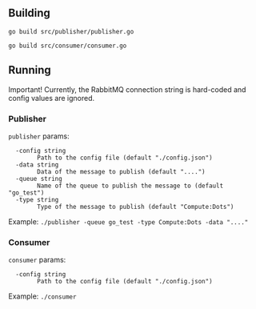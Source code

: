 ## Building

`go build src/publisher/publisher.go`

`go build src/consumer/consumer.go`

## Running

Important! Currently, the RabbitMQ connection string is hard-coded and config values are ignored.

### Publisher

`publisher` params: 
```text
  -config string
        Path to the config file (default "./config.json")
  -data string
        Data of the message to publish (default "....")
  -queue string
        Name of the queue to publish the message to (default "go_test")
  -type string
        Type of the message to publish (default "Compute:Dots")
```

Example: `./publisher -queue go_test -type Compute:Dots -data "...."`

### Consumer

`consumer` params:
```text
  -config string
        Path to the config file (default "./config.json")
```

Example: `./consumer`